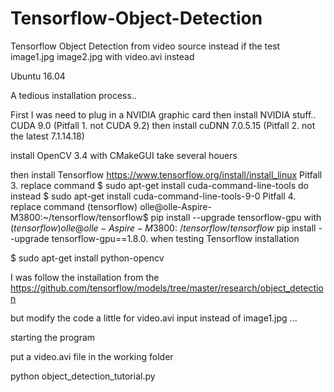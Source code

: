 # Tensorflow-Object-Detection
Tensorflow Object Detection from video source instead if the test image1.jpg image2.jpg 
with video.avi instead

 Ubuntu 16.04 

A tedious installation process..

 First I was need to plug in a NVIDIA graphic card 
 then install NVIDIA stuff.. 
 CUDA 9.0 (Pitfall 1. not CUDA 9.2)
 then install
 cuDNN 7.0.5.15 (Pitfall 2. not the latest 7.1.14.18)
 
 install 
 OpenCV 3.4 
 with 
 CMakeGUI
take several houers

 then install
 Tensorflow
 https://www.tensorflow.org/install/install_linux
 Pitfall 3. replace command $ sudo apt-get install cuda-command-line-tools
 do instead
 $ sudo apt-get install cuda-command-line-tools-9-0
 Pitfall 4. replace command (tensorflow) olle@olle-Aspire-M3800:~/tensorflow/tensorflow$ pip install --upgrade tensorflow-gpu
 with 
 $(tensorflow) olle@olle-Aspire-M3800:~/tensorflow/tensorflow$ pip install --upgrade tensorflow-gpu==1.8.0.
 when testing Tensorflow installation

$ sudo apt-get install python-opencv

 I was follow the installation from the 
 https://github.com/tensorflow/models/tree/master/research/object_detection

 but modify the code a little for video.avi input instead of image1.jpg ...
 
 starting the program 
 
 put a video.avi file in the working folder
 
 python object_detection_tutorial.py
